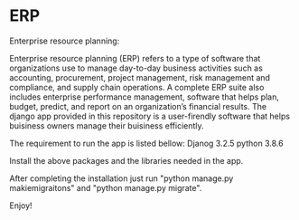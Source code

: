 # ERP

Enterprise resource planning:

Enterprise resource planning (ERP) refers to a type of software that organizations use to manage day-to-day business activities such as accounting, procurement, project management, risk management and compliance, and supply chain operations. A complete ERP suite also includes enterprise performance management, software that helps plan, budget, predict, and report on an organization’s financial results.
The django app provided in this repository is a user-firendly software that helps buisiness owners manage their buisiness efficiently.

The requirement to run the app is listed bellow:
Djanog 3.2.5
python 3.8.6

Install the above packages and the libraries needed in the app.

After completing the installation just run "python manage.py makiemigraitons" and "python manage.py migrate".


Enjoy!







